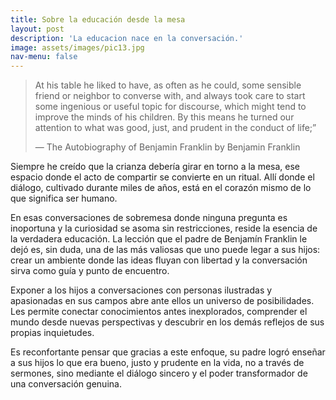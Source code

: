 ```yaml
---
title: Sobre la educación desde la mesa
layout: post
description: 'La educacion nace en la conversación.'
image: assets/images/pic13.jpg
nav-menu: false
---
```


> At his table he liked to have, as often as he could, some sensible friend or neighbor to converse with, and always took care to start some ingenious or useful topic for discourse, which might tend to improve the minds of his children. By this means he turned our attention to what was good, just, and prudent in the conduct of life;”
>
> — The Autobiography of Benjamin Franklin by Benjamin Franklin

Siempre he creído que la crianza debería girar en torno a la mesa, ese espacio donde el acto de compartir se convierte en un ritual. Allí donde el diálogo, cultivado durante miles de años, está en el corazón mismo de lo que significa ser humano.

En esas conversaciones de sobremesa donde ninguna pregunta es inoportuna y la curiosidad se asoma sin restricciones, reside la esencia de la verdadera educación. La lección que el padre de Benjamín Franklin le dejó es, sin duda, una de las más valiosas que uno puede legar a sus hijos: crear un ambiente donde las ideas fluyan con libertad y la conversación sirva como guía y punto de encuentro.

Exponer a los hijos a conversaciones con personas ilustradas y apasionadas en sus campos abre ante ellos un universo de posibilidades. Les permite conectar conocimientos antes inexplorados, comprender el mundo desde nuevas perspectivas y descubrir en los demás reflejos de sus propias inquietudes.

Es reconfortante pensar que gracias a este enfoque, su padre logró enseñar a sus hijos lo que era bueno, justo y prudente en la vida, no a través de sermones, sino mediante el diálogo sincero y el poder transformador de una conversación genuina.
